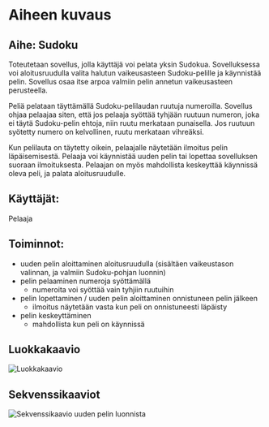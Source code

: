 # Aiheen kuvaus

## Aihe: Sudoku
Toteutetaan sovellus, jolla käyttäjä voi pelata yksin Sudokua. Sovelluksessa voi aloitusruudulla valita halutun vaikeusasteen Sudoku-pelille ja käynnistää pelin. Sovellus osaa itse arpoa valmiin pelin annetun vaikeusasteen perusteella.

Peliä pelataan täyttämällä Sudoku-pelilaudan ruutuja numeroilla. Sovellus ohjaa pelaajaa siten, että jos pelaaja syöttää tyhjään ruutuun numeron, joka ei täytä Sudoku-pelin ehtoja, niin ruutu merkataan punaisella. Jos ruutuun syötetty numero on kelvollinen, ruutu merkataan vihreäksi.

Kun pelilauta on täytetty oikein, pelaajalle näytetään ilmoitus pelin läpäisemisestä. Pelaaja voi käynnistää uuden pelin tai lopettaa sovelluksen suoraan ilmoituksesta. Pelaajan on myös mahdollista keskeyttää käynnissä oleva peli, ja palata aloitusruudulle.

## Käyttäjät:
Pelaaja

## Toiminnot:

- uuden pelin aloittaminen aloitusruudulla (sisältäen vaikeustason valinnan, ja valmiin Sudoku-pohjan luonnin)
- pelin pelaaminen numeroja syöttämällä
  * numeroita voi syöttää vain tyhjiin ruutuihin
- pelin lopettaminen / uuden pelin aloittaminen onnistuneen pelin jälkeen
  * ilmoitus näytetään vasta kun peli on onnistuneesti läpäisty
- pelin keskeyttäminen
  * mahdollista kun peli on käynnissä

## Luokkakaavio

![Luokkakaavio](luokkakaavio.png)

## Sekvenssikaaviot

![Sekvenssikaavio uuden pelin luonnista](uusiPeli.png)
